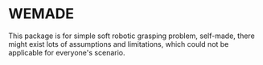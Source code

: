 # WEMADE
This package is for simple soft robotic grasping problem, self-made, there might exist lots of assumptions and limitations, which could not be applicable for everyone's scenario.

